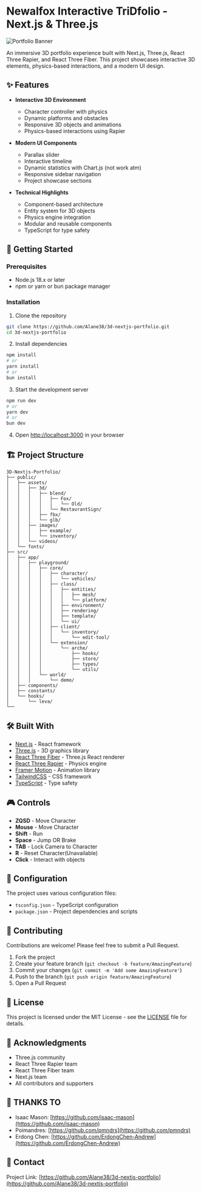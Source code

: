 # Newalfox Interactive TriDfolio - Next.js & Three.js

![Portfolio Banner](https://via.placeholder.com/1200x300)

An immersive 3D portfolio experience built with Next.js, Three.js, React Three Rapier, and React Three Fiber.
This project showcases interactive 3D elements, physics-based interactions, and a modern UI design.

## ✨ Features

- **Interactive 3D Environment**

  - Character controller with physics
  - Dynamic platforms and obstacles
  - Responsive 3D objects and animations
  - Physics-based interactions using Rapier

- **Modern UI Components**

  - Parallax slider
  - Interactive timeline
  - Dynamic statistics with Chart.js (not work atm)
  - Responsive sidebar navigation
  - Project showcase sections

- **Technical Highlights**
  - Component-based architecture
  - Entity system for 3D objects
  - Physics engine integration
  - Modular and reusable components
  - TypeScript for type safety

## 🚀 Getting Started

### Prerequisites

- Node.js 18.x or later
- npm or yarn or bun package manager

### Installation

1. Clone the repository

```bash
git clone https://github.com/Alane38/3d-nextjs-portfolio.git
cd 3d-nextjs-portfolio
```

2. Install dependencies

```bash
npm install
# or
yarn install
# or
bun install
```

3. Start the development server

```bash
npm run dev
# or
yarn dev
# or
bun dev
```

4. Open [http://localhost:3000](http://localhost:3000) in your browser

## 🏗️ Project Structure

```
3D-Nextjs-Portfolio/
├── public/
│   ├── assets/
│   │   ├── 3d/
│   │   │   ├── blend/
│   │   │   │   ├── Fox/
│   │   │   │   │   └── Old/
│   │   │   │   └── RestaurantSign/
│   │   │   ├── fbx/
│   │   │   └── glb/
│   │   ├── images/
│   │   │   ├── example/
│   │   │   └── inventory/
│   │   └── videos/
│   └── fonts/
├── src/
│   ├── app/
│   │   ├── playground/
│   │   │   ├── core/
│   │   │   │   ├── character/
│   │   │   │   │   └── vehicles/
│   │   │   │   ├── class/
│   │   │   │   │   ├── entities/
│   │   │   │   │   │   ├── mesh/
│   │   │   │   │   │   └── platform/
│   │   │   │   │   ├── environment/
│   │   │   │   │   ├── rendering/
│   │   │   │   │   ├── template/
│   │   │   │   │   └── ui/
│   │   │   │   ├── client/
│   │   │   │   │   └── inventory/
│   │   │   │   │       └── edit-tool/
│   │   │   │   └── extension/
│   │   │   │       └── arche/
│   │   │   │           ├── hooks/
│   │   │   │           ├── store/
│   │   │   │           ├── types/
│   │   │   │           └── utils/
│   │   │   └── world/
│   │   │       └── demo/
│   ├── components/
│   ├── constants/
│   └── hooks/
│       └── leva/
└──
```

## 🛠️ Built With

- [Next.js](https://nextjs.org/) - React framework
- [Three.js](https://threejs.org/) - 3D graphics library
- [React Three Fiber](https://docs.pmnd.rs/react-three-fiber) - Three.js React renderer
- [React Three Rapier](https://github.com/pmndrs/react-three-rapier) - Physics engine
- [Framer Motion](https://www.framer.com/motion/) - Animation library
- [TailwindCSS](https://tailwindcss.com/) - CSS framework
- [TypeScript](https://www.typescriptlang.org/) - Type safety

## 🎮 Controls

- **ZQSD**  - Move Character
- **Mouse** - Move Character
- **Shift** - Run
- **Space** - Jump OR Brake
- **TAB**   - Lock Camera to Character
- **R**     - Reset Character(Unavailable)
- **Click** - Interact with objects

## 🔧 Configuration

The project uses various configuration files:

- `tsconfig.json` - TypeScript configuration
- `package.json` - Project dependencies and scripts

## 🤝 Contributing

Contributions are welcome! Please feel free to submit a Pull Request.

1. Fork the project
2. Create your feature branch (`git checkout -b feature/AmazingFeature`)
3. Commit your changes (`git commit -m 'Add some AmazingFeature'`)
4. Push to the branch (`git push origin feature/AmazingFeature`)
5. Open a Pull Request

## 📝 License

This project is licensed under the MIT License - see the [LICENSE](LICENSE) file for details.

## 🙏 Acknowledgments

- Three.js community
- React Three Rapier team
- React Three Fiber team
- Next.js team
- All contributors and supporters

## 🌟 THANKS TO 

- Isaac Mason: [https://github.com/isaac-mason](https://github.com/isaac-mason)
- Poimandres: [https://github.com/pmndrs](https://github.com/pmndrs)
- Erdong Chen: [https://github.com/ErdongChen-Andrew](https://github.com/ErdongChen-Andrew)

## 📧 Contact

Project Link: [https://github.com/Alane38/3d-nextjs-portfolio](https://github.com/Alane38/3d-nextjs-portfolio)
